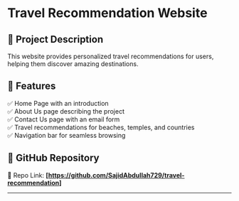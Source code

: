 # Travel Recommendation Website

## 📌 Project Description
This website provides personalized travel recommendations for users, helping them discover amazing destinations.

## 📂 Features
✅ Home Page with an introduction  
✅ About Us page describing the project  
✅ Contact Us page with an email form  
✅ Travel recommendations for beaches, temples, and countries  
✅ Navigation bar for seamless browsing  


## 💾 GitHub Repository
🔗 Repo Link: **[https://github.com/SajidAbdullah729/travel-recommendation]**

---
